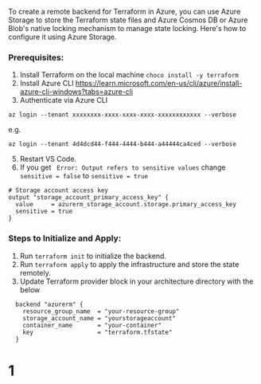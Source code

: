 To create a remote backend for Terraform in Azure, you can use Azure Storage to store the Terraform state files and Azure Cosmos DB or Azure Blob's native locking mechanism to manage state locking. Here's how to configure it using Azure Storage.

### Prerequisites:
1. Install Terraform on the local machine
`choco install -y terraform`
2. Install Azure CLI
https://learn.microsoft.com/en-us/cli/azure/install-azure-cli-windows?tabs=azure-cli
3. Authenticate via Azure CLI

`az login --tenant xxxxxxxx-xxxx-xxxx-xxxx-xxxxxxxxxxxx --verbose`

e.g.

`az login --tenant 4d4dcd44-f444-4444-b444-a44444ca4ced --verbose`

5. Restart VS Code.
6. If you get ` Error: Output refers to sensitive values`
change 
`sensitive = false`
to
`sensitive = true`

```
# Storage account access key
output "storage_account_primary_access_key" {
  value     = azurerm_storage_account.storage.primary_access_key
  sensitive = true
}
```


### Steps to Initialize and Apply:
1. Run `terraform init` to initialize the backend.
2. Run `terraform apply` to apply the infrastructure and store the state remotely.
3. Update Terraform provider block in your architecture directory with the below
```
  backend "azurerm" {
    resource_group_name  = "your-resource-group"
    storage_account_name = "yourstorageaccount"
    container_name       = "your-container"
    key                  = "terraform.tfstate"
  }
```
# 1
